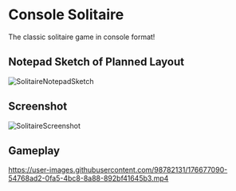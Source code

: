# Console Solitaire
The classic solitaire game in console format!


## Notepad Sketch of Planned Layout
![SolitaireNotepadSketch](https://user-images.githubusercontent.com/98782131/176669926-2fadb5db-5a83-412b-9cf2-a831b81a49d7.png)


## Screenshot 
![SolitaireScreenshot](https://user-images.githubusercontent.com/98782131/176542601-904c9f4b-a31e-43c8-b816-1b66bfcf5b5f.png)


## Gameplay
https://user-images.githubusercontent.com/98782131/176677090-54768ad2-0fa5-4bc8-8a88-892bf41645b3.mp4
